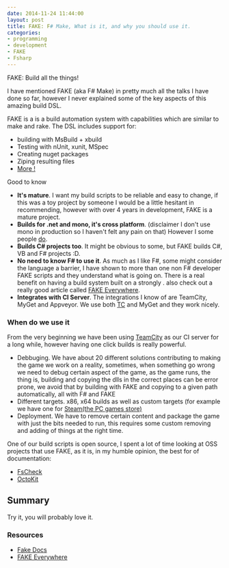 ```yaml
---
date: 2014-11-24 11:44:00
layout: post
title: FAKE: F# Make, What is it, and why you should use it.
categories:
- programming 
- development
- FAKE
- Fsharp
---
```


FAKE: Build all the things!

I have mentioned FAKE (aka F# Make) in pretty much all the talks I have done so far, however I never explained some of the key aspects of this amazing build DSL.

FAKE is a is a build automation system with capabilities which are similar to make and rake. 
The DSL includes support for: 
  * building with MsBuild + xbuild
  * Testing with nUnit, xunit,  MSpec
  * Creating nuget packages
  * Ziping resulting files
  * [More !](http://fsharp.github.io/FAKE/apidocs/index.html)

Good to know

* **It's mature**. I want my build scripts to be reliable and easy to change, if this was a  toy project by someone I would be a little hesitant in recommending, however with over 4 years in development, FAKE is a mature project.
* **Builds for .net and mono, it's cross platform**. (disclaimer I don't use mono in production so I haven't felt any pain on that) However I some people [do](http://youtu.be/Awl4vGo7Yj0?t=14m52s).
* **Builds C# projects too**. It might be obvious to some, but FAKE builds C#, VB and F# projects :D.
* **No need to know F# to use it**. As much as I like F#, some might consider the language a barrier, I have shown to more than one non F# developer FAKE scripts and they understand what is going on. There is a real benefit on having a build system built on a strongly . also check out a really good article called [FAKE Everywhere](http://www.ilker.de/fake-everywhere.html).
* **Integrates with CI Server**. The integrations I know of are TeamCity, MyGet and Appveyor. We use both [TC](http://fsharp.github.io/FAKE/teamcity.html) and MyGet and they work nicely.  

### When do we use it

From the very beginning we have been using [TeamCity](https://www.jetbrains.com/teamcity/) as our CI server for a long while, however having one click builds is really powerful.

* Debbuging. We have about 20 different solutions contributing to making the game we work on a reality, sometimes, when something go wrong we need to debug certain aspect of the game, as the game runs, the thing is, building and copying the dlls in the correct places can be error prone, we avoid that by building with FAKE and copying to a given path automatically, all with F# and FAKE
* Different targets. x86, x64 builds as well as custom targets (for example we have one for [Steam(the PC games store)](http://store.steampowered.com/app/310850/) 
* Deployment. We have to remove certain content and package the game with just the bits needed to run, this requires some custom removing and adding of things at the right time.

One of our build scripts is open source, I spent a lot of time looking at OSS projects that use FAKE, as it is, in my humble opinion, the best for of documentation: 
* [FsCheck](https://github.com/fsharp/FsCheck/blob/master/build.fsx)
* [OctoKit](https://github.com/octokit/octokit.net/blob/master/build.fsx)

## Summary

Try it, you will probably love it.

### Resources
* [Fake Docs](http://fsharp.github.io/FAKE/gettingstarted.html)
* [FAKE Everywhere](http://www.ilker.de/fake-everywhere.html)
